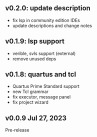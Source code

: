 ## v0.2.0: update description

- fix lsp in community edition IDEs
- update descriptions and change notes

## v0.1.9: lsp support

- verible, svls support (external)
- remove unused deps

## v0.1.8: quartus and tcl

- Quartus Prime Standard support
- new Tcl grammar
- fix executor, message panel
- fix project wizard

## v0.0.9 Jul 27, 2023

Pre-release

